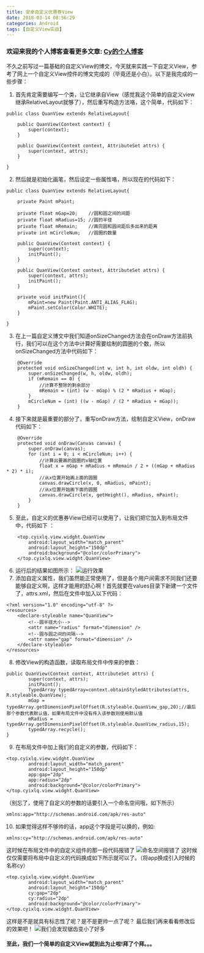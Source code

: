 ```yaml
---
title: 安卓自定义优惠券View
date: 2018-03-14 08:56:29
categories: Android
tags: [自定义View实战]
---
```


### 欢迎来我的个人博客查看更多文章: [Cy的个人博客](https://cyixlq.top/)

不久之前写过一篇基础的自定义View的博文，今天就来实践一下自定义View，参考了网上一个自定义View控件的博文完成的（毕竟还是小白）。以下是我完成的一些步骤：  
1. 首先肯定需要编写一个类，让它继承自View（感觉我这个简单的自定义view继承RelativeLayout就够了），然后重写构造方法咯，这个简单，代码如下：
```
public class QuanView extends RelativeLayout{

    public QuanView(Context context) {
        super(context);
    }

    public QuanView(Context context, AttributeSet attrs) {
        super(context, attrs);
    }

}
```
<!-- more -->

2. 然后就是初始化画笔，然后设定一些属性咯，所以现在的代码如下：
```
public class QuanView extends RelativeLayout{

    private Paint mPaint;

    private float mGap=20;    //圆和圆之间的间距
    private float mRadius=15; //圆的半径
    private float mRemain;    //画完圆和圆间距后多出来的距离
    private int mCircleNum;   //圆圈的数量

    public QuanView(Context context) {
        super(context);
        initPaint();
    }

    public QuanView(Context context, AttributeSet attrs) {
        super(context, attrs);
        initPaint();
    }

    private void initPaint(){
        mPaint=new Paint(Paint.ANTI_ALIAS_FLAG);
        mPaint.setColor(Color.WHITE);
    }

}
```
3. 在上一篇自定义博文中我们知道onSizeChanged方法会在onDraw方法前执行，我们可以在这个方法中计算好需要绘制的圆圈的个数，所以onSizeChanged方法中代码如下：
```
    @Override
    protected void onSizeChanged(int w, int h, int oldw, int oldh) {
        super.onSizeChanged(w, h, oldw, oldh);
        if (mRemain == 0) {
            //计算不整除的剩余部分
            mRemain = (int) (w - mGap) % (2 * mRadius + mGap);
        }
        mCircleNum = (int) ((w - mGap) / (2 * mRadius + mGap));
    }
```
4. 接下来就是最重要的部分了，重写onDraw方法，绘制自定义View，onDraw代码如下：
```
    @Override
    protected void onDraw(Canvas canvas) {
        super.onDraw(canvas);
        for (int i = 0; i < mCircleNum; i++) {
            //计算出要画的圆圈的x轴位置
            float x = mGap + mRadius + mRemain / 2 + ((mGap + mRadius * 2) * i);
            //从x位置开始画上面的圆圈
            canvas.drawCircle(x, 0, mRadius, mPaint);
            //从x位置开始画下面的圆圈
            canvas.drawCircle(x, getHeight(), mRadius, mPaint);
        }
    }
```
5. 至此，自定义的优惠券View已经可以使用了，让我们把它加入到布局文件中，代码如下 ：
```
    <top.cyixlq.view.widght.QuanView
        android:layout_width="match_parent"
        android:layout_height="150dp"
        android:background="@color/colorPrimary">
    </top.cyixlq.view.widght.QuanView>
```
6. 运行后的结果如图所示：
![运行效果](/images/自定义优惠券View效果图.webp)
7. 添加自定义属性，我们虽然能正常使用了，但是各个用户间需求不同我们还要能够自定义啊，这样才能用的舒心啊！首先就要在values目录下新建一个文件了，attrs.xml，然后在文件中加入以下代码：
```
<?xml version="1.0" encoding="utf-8" ?>
<resources>
    <declare-styleable name="QuanView">
        <!--圆半径大小-->
        <attr name="radius" format="dimension" />
        <!--圆与圆之间的间隔-->
        <attr name="gap" format="dimension" />
    </declare-styleable>
</resources>
```
8.  修改View的构造函数，读取布局文件中传来的参数：
```
public QuanView(Context context, AttributeSet attrs) {
        super(context, attrs);
        initPaint();
        TypedArray typedArray=context.obtainStyledAttributes(attrs, R.styleable.QuanView);
        mGap = typedArray.getDimensionPixelOffset(R.styleable.QuanView_gap,20);//最后那个参数代表默认值，如果布局文件中没有传入该参数则使用默认值
        mRadius = typedArray.getDimensionPixelOffset(R.styleable.QuanView_radius,15);
        typedArray.recycle();
}
```
9. 在布局文件中加上我们的自定义的参数，代码如下：
```
<top.cyixlq.view.widght.QuanView
        android:layout_width="match_parent"
        android:layout_height="150dp"
        app:gap="2dp"
        app:radius="2dp"
        android:background="@color/colorPrimary">
</top.cyixlq.view.widght.QuanView>
```
（别忘了，使用了自定义的参数的话要引入一个命名空间哦，如下所示）
```
xmlns:app="http://schemas.android.com/apk/res-auto"
```
10. 如果觉得这样不够帅的话，app这个字段是可以换的，例如:
```
xmlns:cy="http://schemas.android.com/apk/res-auto"
```
这时候在布局文件中的自定义组件的那一段代码报错了
![命名空间报错了](/images/自定义优惠券View命名空间报错.webp)
这时候仅仅需要将布局中自定义的代码换成如下所示就可以了。（将app换成引入时候的名称cy）
```
<top.cyixlq.view.widght.QuanView
        android:layout_width="match_parent"
        android:layout_height="150dp"
        cy:gap="2dp"
        cy:radius="2dp"
        android:background="@color/colorPrimary">
</top.cyixlq.view.widght.QuanView>
```
这样是不是就具有标志性了呢？是不是更帅一点了呢？
最后我们再来看看修改后的效果吧！
![我们会发现锯齿变小了好多](/images/自定义优惠券View效果图2.webp)

#### 至此，我们一个简单的自定义View就到此为止啦!拜了个拜。。。